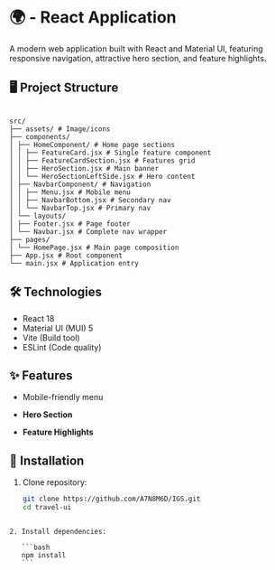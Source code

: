# 🌍  - React Application

A modern  web application built with React and Material UI, featuring responsive navigation, attractive hero section, and feature highlights.

## 🖥️ Project Structure
```

src/
├── assets/ # Image/icons
├── components/
│ ├── HomeComponent/ # Home page sections
│ │ ├── FeatureCard.jsx # Single feature component
│ │ ├── FeatureCardSection.jsx # Features grid
│ │ ├── HeroSection.jsx # Main banner
│ │ └── HeroSectionLeftSide.jsx # Hero content
│ ├── NavbarComponent/ # Navigation
│ │ ├── Menu.jsx # Mobile menu
│ │ ├── NavbarBottom.jsx # Secondary nav
│ │ └── NavbarTop.jsx # Primary nav
│ └── layouts/
│ ├── Footer.jsx # Page footer
│ └── Navbar.jsx # Complete nav wrapper
├── pages/
│ └── HomePage.jsx # Main page composition
├── App.jsx # Root component
└── main.jsx # Application entry

````

## 🛠️ Technologies

- React 18
- Material UI (MUI) 5
- Vite (Build tool)
- ESLint (Code quality)

## ✨ Features


  - Mobile-friendly menu
- **Hero Section**

- **Feature Highlights**


## 🚀 Installation

1. Clone repository:
   ```bash
   git clone https://github.com/A7N8M6D/IGS.git
   cd travel-ui
````

2. Install dependencies:

   ```bash
   npm install
   ```






